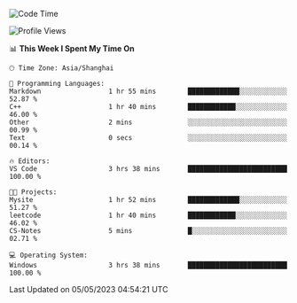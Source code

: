 <!--START_SECTION:waka-->
![Code Time](http://img.shields.io/badge/Code%20Time-901%20hrs%2048%20mins-blue)

![Profile Views](http://img.shields.io/badge/Profile%20Views-0-blue)

📊 **This Week I Spent My Time On** 

```text
🕑︎ Time Zone: Asia/Shanghai

💬 Programming Languages: 
Markdown                 1 hr 55 mins        █████████████░░░░░░░░░░░░   52.87 % 
C++                      1 hr 40 mins        ████████████░░░░░░░░░░░░░   46.00 % 
Other                    2 mins              ░░░░░░░░░░░░░░░░░░░░░░░░░   00.99 % 
Text                     0 secs              ░░░░░░░░░░░░░░░░░░░░░░░░░   00.14 % 

🔥 Editors: 
VS Code                  3 hrs 38 mins       █████████████████████████   100.00 % 

🐱‍💻 Projects: 
Mysite                   1 hr 52 mins        █████████████░░░░░░░░░░░░   51.27 % 
leetcode                 1 hr 40 mins        ████████████░░░░░░░░░░░░░   46.02 % 
CS-Notes                 5 mins              █░░░░░░░░░░░░░░░░░░░░░░░░   02.71 % 

💻 Operating System: 
Windows                  3 hrs 38 mins       █████████████████████████   100.00 % 
```


 Last Updated on 05/05/2023 04:54:21 UTC
<!--END_SECTION:waka-->